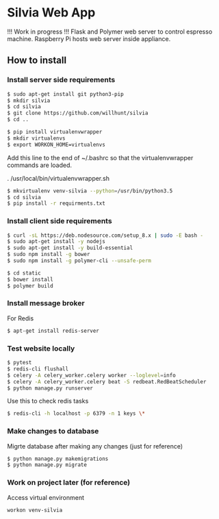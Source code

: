 # Silvia Web App
!!! Work in progress !!!
Flask and Polymer web server to control espresso machine. Raspberry Pi hosts web server inside appliance.

## How to install
### Install server side requirements
```bash
$ sudo apt-get install git python3-pip
$ mkdir silvia
$ cd silvia
$ git clone https://github.com/willhunt/silvia
$ cd ..

$ pip install virtualenvwrapper
$ mkdir virtualenvs
$ export WORKON_HOME=virtualenvs
```

Add this line to the end of ~/.bashrc so that the virtualenvwrapper commands are loaded.

. /usr/local/bin/virtualenvwrapper.sh

```bash
$ mkvirtualenv venv-silvia --python=/usr/bin/python3.5
$ cd silvia
$ pip install -r requirments.txt
```

### Install client side requirements
```bash
$ curl -sL https://deb.nodesource.com/setup_8.x | sudo -E bash -
$ sudo apt-get install -y nodejs
$ sudo apt-get install -y build-essential
$ sudo npm install -g bower
$ sudo npm install -g polymer-cli --unsafe-perm

$ cd static
$ bower install
$ polymer build
```

### Install message broker
For Redis
```bash
$ apt-get install redis-server
```

### Test website locally
```bash
$ pytest
$ redis-cli flushall
$ celery -A celery_worker.celery worker --loglevel=info
$ celery -A celery_worker.celery beat -S redbeat.RedBeatScheduler
$ python manage.py runserver
```
Use this to check redis tasks
```bash
$ redis-cli -h localhost -p 6379 -n 1 keys \*
```

### Make changes to database
Migrte database after making any changes (just for reference)
```bash
$ python manage.py makemigrations
$ python manage.py migrate
```

### Work on project later (for reference)
Access virtual environment
```bash
workon venv-silvia
```
